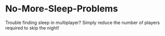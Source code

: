 # No-More-Sleep-Problems
Trouble finding sleep in multiplayer? Simply reduce the number of players required to skip the night!
